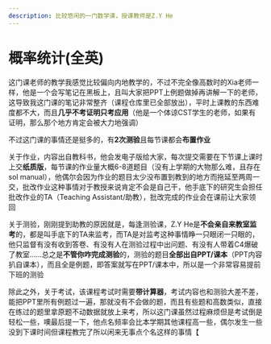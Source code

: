 ```yaml
---
description: 比较悠闲的一门数学课，授课教师是Z.Y He
---
```


# 概率统计(全英)

这门课老师的教学我感觉比较偏向内地教学的，不过不完全像高数时的Xia老师一样，他是一个会写笔记在黑板上，且叫大家把PPT上例题做掉再讲解一下的老师，这导致我这门课的笔记非常整齐（课程仓库里已全部放出），平时上课教的东西难度都不大，而且**几乎不考证明只考应用**（他是一个体谅CST学生的老师，如果有证明，那么那个地方肯定会被大力地强调）

不过这门课的事情还是挺多的，有**2次测验**且每节课都会**布置作业**

关于作业，内容出自教科书，他会发电子版给大家，每次提交需要在下节课上课时上交**纸质版**，每节课的作业量大概6-8道题目（没有上学期的大物那么难，且存在sol manual），他偶尔会因为作业的题目太少没布置到教到的地方而拖延至两周一交，批改作业这种事情对于教授来说肯定不会是自己干，他手底下的研究生会担任批改作业的TA（Teaching Assistant/助教），批改完成的作业会在课前让大家领回

关于测验，刚刚提到助教的原因就是，每逢测验课，Z.Y He是**不会亲自来教室监考**的，都是叫手底下的TA来监考，而TA是对监考这种事情睁一只眼闭一只眼的，他只监督有没有收到答卷、有没有人在测验过程中出问题、有没有人带着C4爆破了教室……总之是**不管你咋完成测验**的，测验的题目**全部出自PPT/课本**（PPT内容扒自课本），而且全是例题，即答案就写在PPT/课本中，所以是一个非常容易提前下班的测验

除此之外，关于考试，该课程考试时需要**带计算器**，考试内容也和测验大差不差，能把PPT里所有例题过一遍，那就没有不会做的题，而且有些题和高数类似，直接在练过的题里拿原题不动数据就放上来考，所以这门课虽然过程麻烦但是考试倒是轻松一些，噢最后提一下，他点名频率会比本学期其他课程高一些，偶尔发生一些没到下课时间但课程教完了所以闲来无事点个名这样的事情【
